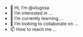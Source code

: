 - 👋 Hi, I’m @vlugosa
- 👀 I’m interested in ...
- 🌱 I’m currently learning ...
- 💞️ I’m looking to collaborate on ...
- 📫 How to reach me ...

<!---
vlugosa/vlugosa is a ✨ special ✨ repository because its `README.md` (this file) appears on your GitHub profile.
You can click the Preview link to take a look at your changes.
--->
